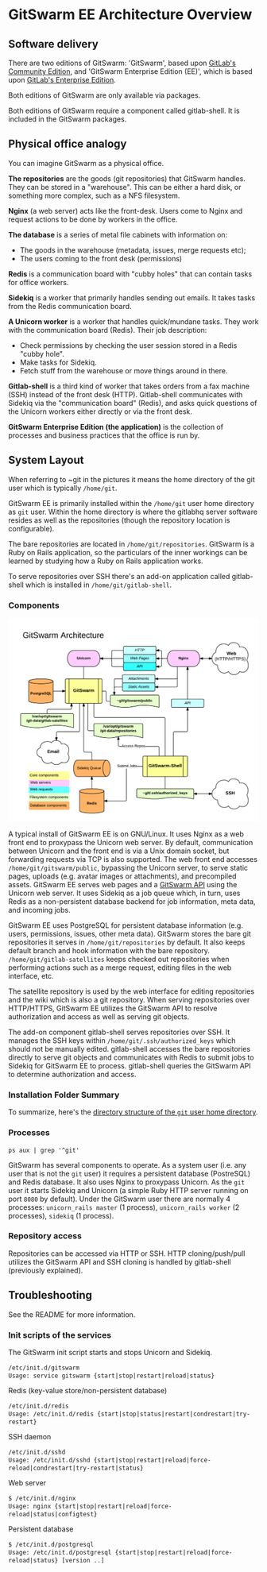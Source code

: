 # GitSwarm EE Architecture Overview

## Software delivery

There are two editions of GitSwarm: 'GitSwarm', based upon
[GitLab's Community Edition](https://gitlab.com/gitlab-org/gitlab-ce/tree/master),
and 'GitSwarm Enterprise Edition (EE)', which is based upon
[GitLab's Enterprise Edition](https://gitlab.com/gitlab-org/gitlab-ee/tree/master).

Both editions of GitSwarm are only available via packages.

Both editions of GitSwarm require a component called gitlab-shell.
It is included in the GitSwarm packages.

## Physical office analogy

You can imagine GitSwarm as a physical office.

**The repositories** are the goods (git repositories) that GitSwarm
handles. They can be stored in a "warehouse". This can be either a hard
disk, or something more complex, such as a NFS filesystem.

**Nginx** (a web server) acts like the front-desk. Users come to Nginx and
request actions to be done by workers in the office.

**The database** is a series of metal file cabinets with information on:
 - The goods in the warehouse (metadata, issues, merge requests etc);
 - The users coming to the front desk (permissions)

**Redis** is a communication board with "cubby holes" that can contain
tasks for office workers.

**Sidekiq** is a worker that primarily handles sending out emails. It takes
tasks from the Redis communication board.

**A Unicorn worker** is a worker that handles quick/mundane tasks. They
work with the communication board (Redis). Their job description:
 - Check permissions by checking the user session stored in a Redis "cubby
   hole".
 - Make tasks for Sidekiq.
 - Fetch stuff from the warehouse or move things around in there.

**Gitlab-shell** is a third kind of worker that takes orders from a fax
machine (SSH) instead of the front desk (HTTP). Gitlab-shell communicates
with Sidekiq via the "communication board" (Redis), and asks quick
questions of the Unicorn workers either directly or via the front desk.

**GitSwarm Enterprise Edition (the application)** is the collection of processes and business
practices that the office is run by.

## System Layout

When referring to ~git in the pictures it means the home directory of the
git user which is typically `/home/git`.

GitSwarm EE is primarily installed within the `/home/git` user home directory
as `git` user. Within the home directory is where the gitlabhq server
software resides as well as the repositories (though the repository
location is configurable).

The bare repositories are located in `/home/git/repositories`. GitSwarm is
a Ruby on Rails application, so the particulars of the inner workings can
be learned by studying how a Ruby on Rails application works.

To serve repositories over SSH there's an add-on application called
gitlab-shell which is installed in `/home/git/gitlab-shell`.

### Components

![GitSwarm Diagram Overview](gitswarm_diagram_overview.png)

A typical install of GitSwarm EE is on GNU/Linux. It uses Nginx as a web front
end to proxypass the Unicorn web server. By default, communication between
Unicorn and the front end is via a Unix domain socket, but forwarding
requests via TCP is also supported. The web front end accesses
`/home/git/gitswarm/public`, bypassing the Unicorn server, to serve static
pages, uploads (e.g. avatar images or attachments), and precompiled
assets. GitSwarm EE serves web pages and a [GitSwarm API](../api/README.md)
using the Unicorn web server. It uses Sidekiq as a job queue which, in
turn, uses Redis as a non-persistent database backend for job information,
meta data, and incoming jobs.

GitSwarm EE uses PostgreSQL for persistent database information (e.g. users,
permissions, issues, other meta data). GitSwarm stores the bare git
repositories it serves in `/home/git/repositories` by default. It also
keeps default branch and hook information with the bare repository.
`/home/git/gitlab-satellites` keeps checked out repositories when
performing actions such as a merge request, editing files in the web
interface, etc.

The satellite repository is used by the web interface for editing
repositories and the wiki which is also a git repository. When serving
repositories over HTTP/HTTPS, GitSwarm EE utilizes the GitSwarm API to resolve
authorization and access as well as serving git objects.

The add-on component gitlab-shell serves repositories over SSH. It manages
the SSH keys within `/home/git/.ssh/authorized_keys` which should not be
manually edited. gitlab-shell accesses the bare repositories directly to
serve git objects and communicates with Redis to submit jobs to Sidekiq for
GitSwarm EE to process. gitlab-shell queries the GitSwarm API to determine
authorization and access.

### Installation Folder Summary

To summarize, here's the [directory structure of the `git` user home directory](../install/structure.md).

### Processes

    ps aux | grep '^git'

GitSwarm has several components to operate. As a system user (i.e. any user
that is not the `git` user) it requires a persistent database (PostreSQL)
and Redis database. It also uses Nginx to proxypass Unicorn. As the `git`
user it starts Sidekiq and Unicorn (a simple Ruby HTTP server running on
port `8080` by default). Under the GitSwarm user there are normally 4
processes: `unicorn_rails master` (1 process), `unicorn_rails worker` (2
processes), `sidekiq` (1 process).

### Repository access

Repositories can be accessed via HTTP or SSH. HTTP cloning/push/pull
utilizes the GitSwarm API and SSH cloning is handled by gitlab-shell
(previously explained).

## Troubleshooting

See the README for more information.

### Init scripts of the services

The GitSwarm init script starts and stops Unicorn and Sidekiq.

```
/etc/init.d/gitswarm
Usage: service gitswarm {start|stop|restart|reload|status}
```

Redis (key-value store/non-persistent database)

```
/etc/init.d/redis
Usage: /etc/init.d/redis {start|stop|status|restart|condrestart|try-restart}
```

SSH daemon

```
/etc/init.d/sshd
Usage: /etc/init.d/sshd {start|stop|restart|reload|force-reload|condrestart|try-restart|status}
```

Web server

```
$ /etc/init.d/nginx
Usage: nginx {start|stop|restart|reload|force-reload|status|configtest}
```

Persistent database

```
$ /etc/init.d/postgresql
Usage: /etc/init.d/postgresql {start|stop|restart|reload|force-reload|status} [version ..]
```
